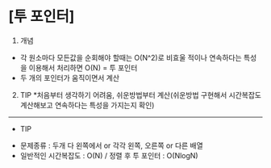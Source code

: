 [투 포인터]
======

1. 개념
* 각 원소마다 모든값을 순회해야 할때는 O(N^2)로 비효울 적이나 연속하다는 특성을 이용해서 처리하면 O(N) = 투 포인터
* 두 개의 포인터가 움직이면서 계산

2. TIP
*처음부터 생각하기 어려움, 쉬운방법부터 계산(쉬운방법 구현해서 시간복잡도 계산해보고 연속하다는 특성을 가지는지 확인)

------

+ TIP
* 문제종류 : 두개 다 왼쪽에서 or 각각 왼쪽, 오른쪽 or 다른 배열
* 일반적인 시간복잡도 : O(N) / 정렬 후 투 포인터 : O(NlogN)
